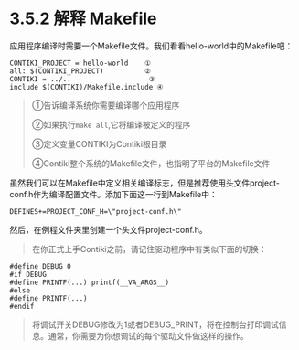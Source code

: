 # 3.5.2 解释 Makefile

应用程序编译时需要一个Makefile文件。我们看看hello-world中的Makefile吧：

```
CONTIKI_PROJECT = hello-world    ①
all: $(CONTIKI_PROJECT)          ②
CONTIKI = ../..                   ③
include $(CONTIKI)/Makefile.include ④
```

> ①告诉编译系统你需要编译哪个应用程序
> 
> ②如果执行```make all```,它将编译被定义的程序
> 
> ③定义变量CONTIKI为Contiki根目录
> 
> ④Contiki整个系统的Makefile文件，也指明了平台的Makefile文件

虽然我们可以在Makefile中定义相关编译标志，但是推荐使用头文件project-conf.h作为编译配置文件。添加下面这一行到Makefile中：

```
DEFINES+=PROJECT_CONF_H=\"project-conf.h\"
```
然后，在例程文件夹里创建一个头文件project-conf.h。


>在你正式上手Contiki之前，请记住驱动程序中有类似下面的切换：
```
#define DEBUG 0
#if DEBUG
#define PRINTF(...) printf(__VA_ARGS__)
#else
#define PRINTF(...)
#endif
```

> 将调试开关DEBUG修改为1或者DEBUG_PRINT，将在控制台打印调试信息。通常，你需要为你想调试的每个驱动文件做这样的操作。